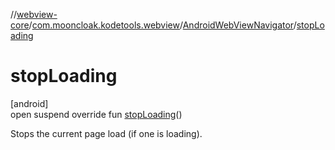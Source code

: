 //[webview-core](../../../index.md)/[com.mooncloak.kodetools.webview](../index.md)/[AndroidWebViewNavigator](index.md)/[stopLoading](stop-loading.md)

# stopLoading

[android]\
open suspend override fun [stopLoading](stop-loading.md)()

Stops the current page load (if one is loading).
